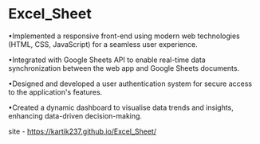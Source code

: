 # Excel_Sheet

•Implemented a responsive front-end using modern web technologies (HTML, CSS, JavaScript) for a seamless user
experience.

•Integrated with Google Sheets API to enable real-time data synchronization between the web app and Google
Sheets documents.

•Designed and developed a user authentication system for secure access to the application's features.

•Created a dynamic dashboard to visualise data trends and insights, enhancing data-driven decision-making.

site - https://kartik237.github.io/Excel_Sheet/
